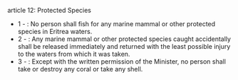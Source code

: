 article 12: Protected Species

<ul>
			<li>1 - : No person shall fish for any marine mammal or other protected species in Eritrea waters.<ul>
			</ul></li>			<li>2 - : Any marine mammal or other protected species caught accidentally shall be released immediately and returned with the least possible injury to the waters from which it was taken.<ul>
			</ul></li>			<li>3 - : Except with the written permission of the Minister, no person shall take or destroy any coral or take any shell.<ul>
			</ul></li></ul>